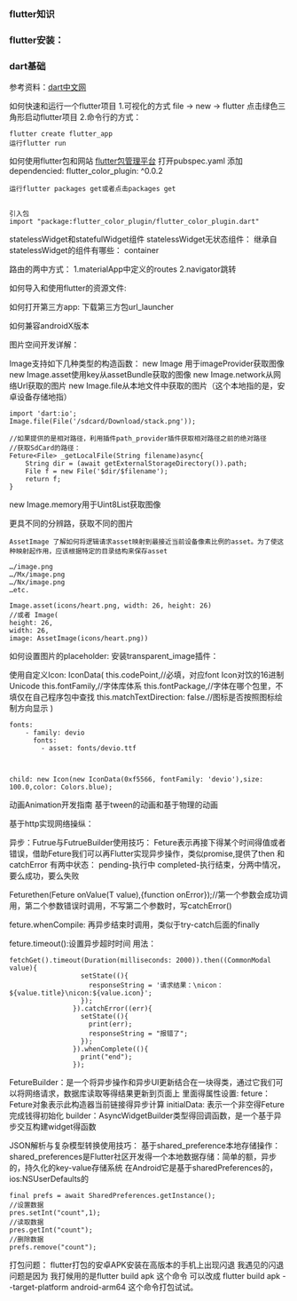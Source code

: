 ### flutter知识

### flutter安装：

### dart基础
参考资料：[dart中文网](http://dart.goodev.org/guides/get-started)


如何快速和运行一个flutter项目
1.可视化的方式
file -> new -> flutter 
点击绿色三角形启动flutter项目
2.命令行的方式：
````
flutter create flutter_app 
运行flutter run
````
如何使用flutter包和网站
[flutter包管理平台](https://pub.dev/)
打开pubspec.yaml
添加
dependencied:
    flutter_color_plugin: ^0.0.2
    
    运行flutter packages get或者点击packages get
    
    
    引入包
    import "package:flutter_color_plugin/flutter_color_plugin.dart"
    
statelessWidget和statefulWidget组件
statelessWidget无状态组件：
继承自statelessWidget的组件有哪些：
container

路由的两中方式：
1.materialApp中定义的routes
2.navigator跳转

如何导入和使用flutter的资源文件:


如何打开第三方app:
下载第三方包url_launcher

如何兼容androidX版本

图片空间开发详解：

Image支持如下几种类型的构造函数：
new Image 用于imageProvider获取图像
new Image.asset使用key从assetBundle获取的图像
new Image.network从网络Url获取的图片
new Image.file从本地文件中获取的图片（这个本地指的是，安卓设备存储地指）
````
import 'dart:io';
Image.file(File('/sdcard/Download/stack.png'));

//如果提供的是相对路径，利用插件path_provider插件获取相对路径之前的绝对路径
//获取SdCard的路径：
Feture<File> _getLocalFile(String filename)async{
    String dir = (await getExternalStorageDirectory()).path;
    File f = new File('$dir/$filename');
    return f;
}
````
new Image.memory用于Uint8List获取图像

更具不同的分辨路，获取不同的图片
````
AssetImage 了解如何将逻辑请求asset映射到最接近当前设备像素比例的asset。为了使这种映射起作用，应该根据特定的目录结构来保存asset

…/image.png
…/Mx/image.png
…/Nx/image.png
…etc.

Image.asset(icons/heart.png, width: 26, height: 26)
//或者 Image(
height: 26,
width: 26,
image: AssetImage(icons/heart.png))

````

如何设置图片的placeholder:
安装transparent_image插件：


使用自定义Icon:
IconData(
    this.codePoint,//必填，对应font Icon对饮的16进制Unicode
    this.fontFamily,//字体库体系
    this.fontPackage,//字体在哪个包里，不填仅在自己程序包中查找
    this.matchTextDirection: false.//图标是否按照图标绘制方向显示
)
````
fonts:
    - family: devio
      fonts:
        - asset: fonts/devio.ttf



child: new Icon(new IconData(0xf5566, fontFamily: 'devio'),size: 100.0,color: Colors.blue);
````

动画Animation开发指南
基于tween的动画和基于物理的动画


基于http实现网络操纵：

异步：Futrue与FutrueBuilder使用技巧：
Feture表示再接下得某个时间得值或者错误，借助Feture我们可以再Flutter实现异步操作，类似promise,提供了then 和catchError
有两中状态：
pending-执行中
completed-执行结束，分两中情况，要么成功，要么失败

Feture<R>then<R>(Feture<R> onValue(T value),{function onError});//第一个参数会成功调用，第二个参数错误时调用，不写第二个参数时，写catchError()

feture.whenCompile: 再异步结束时调用，类似于try-catch后面的finally

feture.timeout():设置异步超时时间
用法：

````
fetchGet().timeout(Duration(milliseconds: 2000)).then((CommonModal value){
                  setState((){
                    responseString = '请求结果：\nicon：${value.title}\nicon:${value.icon}';
                  });
                }).catchError((err){
                  setState((){
                    print(err);
                    responseString = "报错了";
                  });
                }).whenComplete((){
                  print("end");
                });
````

FetureBuilder：是一个将异步操作和异步UI更新结合在一块得类，通过它我们可以将网络请求，数据库读取等得结果更新到页面上
里面得属性设置:
feture：Feture对象表示此构造器当前链接得异步计算
initialData: 表示一个非空得Feture完成钱得初始化
builder：AsyncWidgetBuilder类型得回调函数，是一个基于异步交互构建widget得函数


JSON解析与复杂模型转换使用技巧：
基于shared_preference本地存储操作：
shared_preferences是Flutter社区开发得一个本地数据存储：简单的额，异步的，持久化的key-value存储系统
在Android它是基于sharedPreferences的，ios:NSUserDefaults的
````
final prefs = await SharedPreferences.getInstance();
//设置数据
pres.setInt("count",1);
//读取数据
pres.getInt("count");
//删除数据
prefs.remove("count");
````

打包问题：
flutter打包的安卓APK安装在高版本的手机上出现闪退
我遇见的闪退问题是因为  我打候用的是flutter build apk  这个命令
可以改成 flutter build apk --target-platform android-arm64
这个命令打包试试。

